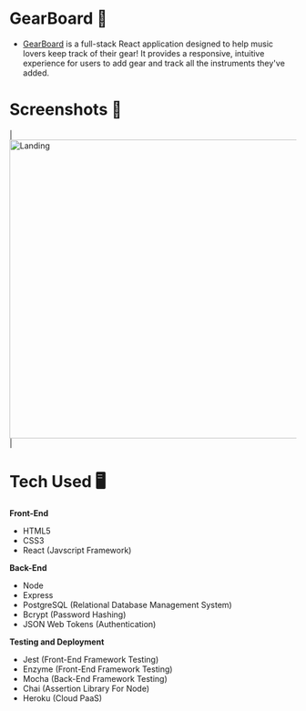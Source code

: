 # GearBoard :guitar:

- [GearBoard](https://gearboard-app.now.sh/) is a full-stack React application designed to help music lovers keep track of their gear! It provides a responsive, intuitive experience for users to add gear and track all the instruments they've added.

# Screenshots 📸
| <img alt="Landing" src="landing-screenshot.png" width="525"> |

# Tech Used 🖥

**Front-End**
- HTML5
- CSS3 
- React (Javscript Framework)

**Back-End**
- Node
- Express
- PostgreSQL (Relational Database Management System)
- Bcrypt (Password Hashing)
- JSON Web Tokens (Authentication)

**Testing and Deployment**
- Jest (Front-End Framework Testing)
- Enzyme (Front-End Framework Testing)
- Mocha (Back-End Framework Testing)
- Chai (Assertion Library For Node)
- Heroku (Cloud PaaS)